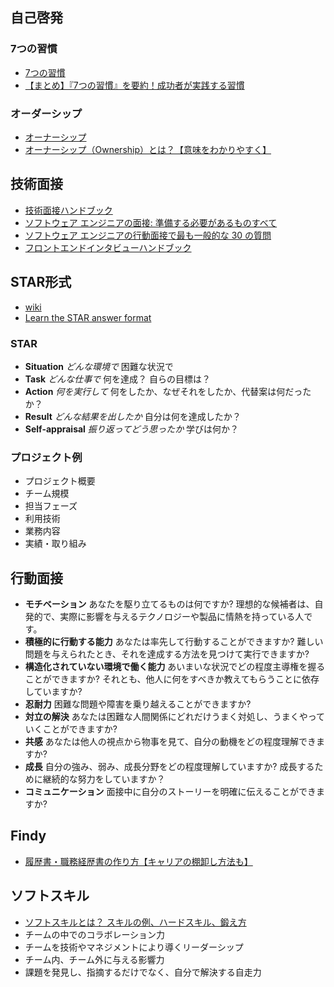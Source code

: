## 自己啓発
### 7つの習慣
- [7つの習慣](https://ja.wikipedia.org/wiki/7%E3%81%A4%E3%81%AE%E7%BF%92%E6%85%A3 "7つの習慣")
- [【まとめ】『7つの習慣』を要約！成功者が実践する習慣](https://souken.shikigaku.jp/5259/#%E7%AC%AC1%E3%81%AE%E7%BF%92%E6%85%A3%EF%BC%9A%E4%B8%BB%E4%BD%93%E7%9A%84%E3%81%A7%E3%81%82%E3%82%8B "【まとめ】『7つの習慣』を要約！成功者が実践する習慣")
### オーダーシップ
- [オーナーシップ](https://mba.globis.ac.jp/about_mba/glossary/detail-19693.html#:~:text=%E3%82%AA%E3%83%BC%E3%83%8A%E3%83%BC%E3%82%B7%E3%83%83%E3%83%97%E3%81%A8%E3%81%AF%E3%80%81%E5%80%8B%E4%BA%BA,%E3%81%A6%E3%81%84%E3%82%8B%E7%8A%B6%E6%85%8B%E3%81%A8%E3%82%82%E3%81%84%E3%81%88%E3%82%8B%E3%80%82 "オーナーシップ")
- [オーナーシップ（Ownership）とは？【意味をわかりやすく】](https://www.kaonavi.jp/dictionary/ownership/ "オーナーシップ（Ownership）とは？【意味をわかりやすく】")
## 技術面接
- [技術面接ハンドブック](https://github.com/yangshun/tech-interview-handbook#readme "技術面接ハンドブック")
- [ソフトウェア エンジニアの面接: 準備する必要があるものすべて](https://www.techinterviewhandbook.org/software-engineering-interview-guide/ "ソフトウェア エンジニアの面接: 準備する必要があるものすべて")
- [ソフトウェア エンジニアの行動面接で最も一般的な 30 の質問](https://www.techinterviewhandbook.org/behavioral-interview-questions/ "ソフトウェア エンジニアの行動面接で最も一般的な 30 の質問")
- [フロントエンドインタビューハンドブック](https://www.frontendinterviewhandbook.com/introduction/ "フロントエンドインタビューハンドブック")
## STAR形式
- [wiki](https://en.wikipedia.org/wiki/Situation,_task,_action,_result "wiki")
- [Learn the STAR answer format](https://www.techinterviewhandbook.org/behavioral-interview/#1-learn-the-star-answer-format "Learn the STAR answer format")
### STAR
- **Situation** *どんな環境で* 困難な状況で
- **Task** *どんな仕事で* 何を達成？ 自らの目標は？
- **Action** *何を実行して* 何をしたか、なぜそれをしたか、代替案は何だったか？
- **Result** *どんな結果を出したか* 自分は何を達成したか？
- **Self-appraisal** *振り返ってどう思ったか* 学びは何か？
### プロジェクト例
- プロジェクト概要
- チーム規模
- 担当フェーズ
- 利⽤技術
- 業務内容
- 実績・取り組み
## 行動面接
- **モチベーション** あなたを駆り立てるものは何ですか? 理想的な候補者は、自発的で、実際に影響を与えるテクノロジーや製品に情熱を持っている人です。
- **積極的に行動する能力** あなたは率先して行動することができますか? 難しい問題を与えられたとき、それを達成する方法を見つけて実行できますか?
- **構造化されていない環境で働く能力** あいまいな状況でどの程度主導権を握ることができますか? それとも、他人に何をすべきか教えてもらうことに依存していますか?
- **忍耐力** 困難な問題や障害を乗り越えることができますか?
- **対立の解決** あなたは困難な人間関係にどれだけうまく対処し、うまくやっていくことができますか?
- **共感** あなたは他人の視点から物事を見て、自分の動機をどの程度理解できますか?
- **成長** 自分の強み、弱み、成長分野をどの程度理解していますか? 成長するために継続的な努力をしていますか？
- **コミュニケーション** 面接中に自分のストーリーを明確に伝えることができますか?
## Findy
- [履歴書・職務経歴書の作り方【キャリアの棚卸し方法も】](https://confused-relative-c77.notion.site/b6e44e15de254453bd0731cf1970dc39 "履歴書・職務経歴書の作り方【キャリアの棚卸し方法も】")
## ソフトスキル
- [ソフトスキルとは？ スキルの例、ハードスキル、鍛え方](https://www.kaonavi.jp/dictionary/soft-skill/ "ソフトスキルとは？ スキルの例、ハードスキル、鍛え方")
- チームの中でのコラボレーション力
- チームを技術やマネジメントにより導くリーダーシップ
- チーム内、チーム外に与える影響力
- 課題を発見し、指摘するだけでなく、自分で解決する自走力